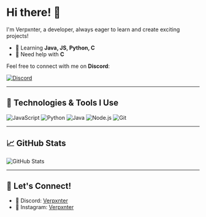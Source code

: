 # Hi there! 👋 

I'm Verpxnter, a developer, always eager to learn and create exciting projects!

- 🌱 Learning **Java, JS, Python, C**
- 🤔 Need help with **C**

Feel free to connect with me on **Discord**:

[![Discord](https://img.shields.io/badge/Discord-Verpxnter-%237289da?style=for-the-badge&logo=discord&logoColor=white)](https://discord.gg/YesAR5aXzA)

---

## 🚀 Technologies & Tools I Use

![JavaScript](https://img.shields.io/badge/-JavaScript-333?style=flat&logo=javascript)
![Python](https://img.shields.io/badge/-Python-333?style=flat&logo=python)
![Java](https://img.shields.io/badge/-Java-333?style=flat&logo=java)
![Node.js](https://img.shields.io/badge/-Node.js-333?style=flat&logo=node.js)
![Git](https://img.shields.io/badge/-Git-333?style=flat&logo=git)

---

## 📈 GitHub Stats

![GitHub Stats](https://github-readme-stats.vercel.app/api?username=verpxnter&show_icons=true&hide=prs,issues&theme=dark)

---

## 🤝 Let's Connect!

- 💬 Discord: [Verpxnter](https://discordapp.com/users/443102781537255445)
- 🧸 Instagram: [Verpxnter](https://discordapp.com/users/443102781537255445)
